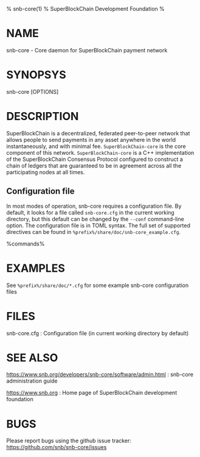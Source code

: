 % snb-core(1)
% SuperBlockChain Development Foundation
%

# NAME

snb-core - Core daemon for SuperBlockChain payment network

# SYNOPSYS

snb-core [OPTIONS]

# DESCRIPTION

SuperBlockChain is a decentralized, federated peer-to-peer network that allows
people to send payments in any asset anywhere in the world
instantaneously, and with minimal fee. `SuperBlockChain-core` is the core
component of this network. `SuperBlockChain-core` is a C++ implementation of
the SuperBlockChain Consensus Protocol configured to construct a chain of
ledgers that are guaranteed to be in agreement across all the
participating nodes at all times.

## Configuration file

In most modes of operation, snb-core requires a configuration
file.  By default, it looks for a file called `snb-core.cfg` in
the current working directory, but this default can be changed by the
`--conf` command-line option.  The configuration file is in TOML
syntax.  The full set of supported directives can be found in
`%prefix%/share/doc/snb-core_example.cfg`.

%commands%

# EXAMPLES

See `%prefix%/share/doc/*.cfg` for some example snb-core
configuration files

# FILES

snb-core.cfg
:   Configuration file (in current working directory by default)

# SEE ALSO

<https://www.snb.org/developers/snb-core/software/admin.html>
:   snb-core administration guide

<https://www.snb.org>
:   Home page of SuperBlockChain development foundation

# BUGS

Please report bugs using the github issue tracker:\
<https://github.com/snb/snb-core/issues>
